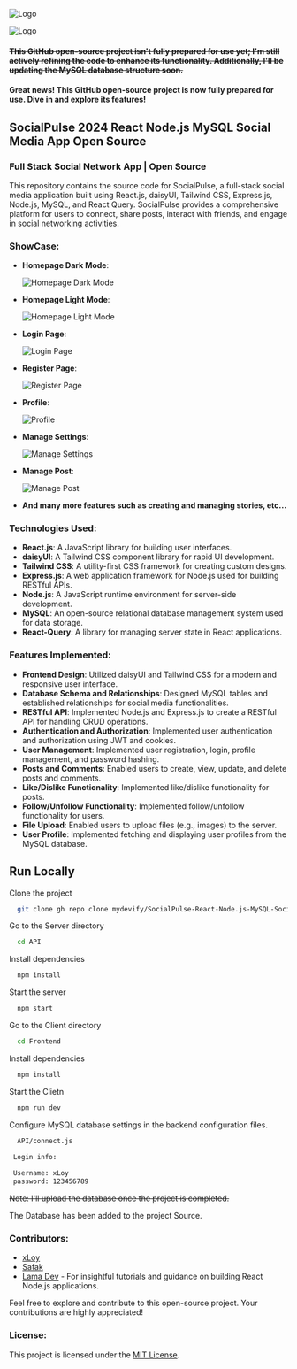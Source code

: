 ﻿
![Logo](https://mydevify.com/assets/logo.c98d2a42.svg)

![Logo](https://mydevify.com/assets/index.494ac568.png)

#### ~~This GitHub open-source project isn't fully prepared for use yet; I'm still actively refining the code to enhance its functionality. Additionally, I'll be updating the MySQL database structure soon.~~

#### Great news! This GitHub open-source project is now fully prepared for use. Dive in and explore its features!


## SocialPulse 2024 React Node.js MySQL Social Media App Open Source

### Full Stack Social Network App | Open Source

This repository contains the source code for SocialPulse, a full-stack social media application built using React.js, daisyUI, Tailwind CSS, Express.js, Node.js, MySQL, and React Query. SocialPulse provides a comprehensive platform for users to connect, share posts, interact with friends, and engage in social networking activities.


### ShowCase:
- **Homepage Dark Mode**:

  ![Homepage Dark Mode](ShowCase/dark.PNG)


- **Homepage Light Mode**:

  ![Homepage Light Mode](ShowCase/Light.PNG)


- **Login Page**:

  ![Login Page](ShowCase/Login.PNG)


- **Register Page**:

  ![Register Page](ShowCase/register.PNG)


- **Profile**:

  ![Profile](ShowCase/Profile.PNG)


- **Manage Settings**:

  ![Manage Settings](ShowCase/Edit_Profile.PNG)


- **Manage Post**:

  ![Manage Post](ShowCase/manage_post.PNG)

- **And many more features such as creating and managing stories, etc...**



### Technologies Used:

- **React.js**: A JavaScript library for building user interfaces.
- **daisyUI**: A Tailwind CSS component library for rapid UI development.
- **Tailwind CSS**: A utility-first CSS framework for creating custom designs.
- **Express.js**: A web application framework for Node.js used for building RESTful APIs.
- **Node.js**: A JavaScript runtime environment for server-side development.
- **MySQL**: An open-source relational database management system used for data storage.
- **React-Query**: A library for managing server state in React applications.

### Features Implemented:

- **Frontend Design**: Utilized daisyUI and Tailwind CSS for a modern and responsive user interface.
- **Database Schema and Relationships**: Designed MySQL tables and established relationships for social media functionalities.
- **RESTful API**: Implemented Node.js and Express.js to create a RESTful API for handling CRUD operations.
- **Authentication and Authorization**: Implemented user authentication and authorization using JWT and cookies.
- **User Management**: Implemented user registration, login, profile management, and password hashing.
- **Posts and Comments**: Enabled users to create, view, update, and delete posts and comments.
- **Like/Dislike Functionality**: Implemented like/dislike functionality for posts.
- **Follow/Unfollow Functionality**: Implemented follow/unfollow functionality for users.
- **File Upload**: Enabled users to upload files (e.g., images) to the server.
- **User Profile**: Implemented fetching and displaying user profiles from the MySQL database.

## Run Locally

Clone the project

```bash
  git clone gh repo clone mydevify/SocialPulse-React-Node.js-MySQL-Social-Media-App-Full-Stack-Social-Network-App-Open-Source
```

Go to the Server directory

```bash
  cd API
```

Install dependencies

```bash
  npm install
```

Start the server

```bash
  npm start
```

Go to the Client directory

```bash
  cd Frontend
```

Install dependencies

```bash
  npm install
```

Start the Clietn

```bash
  npm run dev
```

Configure MySQL database settings in the backend configuration files.

```bash
  API/connect.js
```

```bash
 Login info:
 
 Username: xLoy
 password: 123456789
```


~~Note: I'll upload the database once the project is completed.~~

The Database has been added to the project Source.



### Contributors:

- [xLoy](https://github.com/mydevify)
- [Safak](https://github.com/safak)
- [Lama Dev](https://www.youtube.com/@LamaDev) - For insightful tutorials and guidance on building React Node.js applications.

Feel free to explore and contribute to this open-source project. Your contributions are highly appreciated!

### License:

This project is licensed under the [MIT License](LICENSE).

